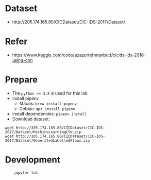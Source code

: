 # Dataset

- http://205.174.165.80/CICDataset/CIC-IDS-2017/Dataset/

# Refer

- https://www.kaggle.com/code/azazurrehmanbutt/cicids-ids-2018-using-cnn



# Prepare

- The `python >= 3.8` is used for this lab
- Install pipenv
  - Macos: `brew install pipenv`
  - Debian: `apt install pipenv`
- Install dependencies: `pipenv install`
- Download dataset: 
```
wget http://205.174.165.80/CICDataset/CIC-IDS-2017/Dataset/MachineLearningCSV.zip   
wget http://205.174.165.80/CICDataset/CIC-IDS-2017/Dataset/GeneratedLabelledFlows.zip
```
# Development

```
    jupyter lab
```